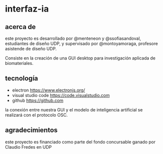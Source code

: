 # interfaz-ia

## acerca de

este proyecto es desarrollado por @menteneon y @ssofiasandoval, estudiantes de diseño UDP, y supervisado por @montoyamoraga, profesore asistende de diseño UDP.

Consiste en la creación de una GUI desktop para investigación aplicada de biomateriales. 

## tecnología

* electron https://www.electronjs.org/
* visual studio code https://code.visualstudio.com
* github https://github.com 

la conexión entre nuestra GUI y el modelo de inteligencia artificial se realizará con el protocolo OSC.

## agradecimientos

este proyecto es financiado como parte del fondo concursable ganado por Claudio Fredes en UDP